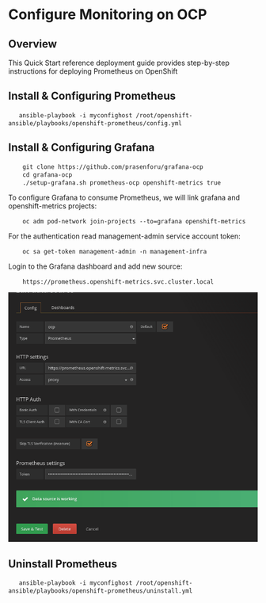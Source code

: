 # Configure Monitoring on OCP

## Overview
This Quick Start reference deployment guide provides step-by-step instructions for deploying Prometheus on OpenShift 

## Install & Configuring Prometheus

 ```
    ansible-playbook -i myconfighost /root/openshift-ansible/playbooks/openshift-prometheus/config.yml
 ```

## Install & Configuring Grafana

```
    git clone https://github.com/prasenforu/grafana-ocp
    cd grafana-ocp
    ./setup-grafana.sh prometheus-ocp openshift-metrics true
```

To configure Grafana to consume Prometheus, we will link grafana and openshift-metrics projects:
```
    oc adm pod-network join-projects --to=grafana openshift-metrics
```
For the authentication read management-admin service account token:
```
    oc sa get-token management-admin -n management-infra
```
Login to the Grafana dashboard and add new source:
```
    https://prometheus.openshift-metrics.svc.cluster.local
```
<p align="center">
  <img src="https://github.com/prasenforu/openshift-origin-aws/blob/master/prometheus/grafana-datasrote.png">
</p>

## Uninstall Prometheus

 ```
    ansible-playbook -i myconfighost /root/openshift-ansible/playbooks/openshift-prometheus/uninstall.yml
 ```
